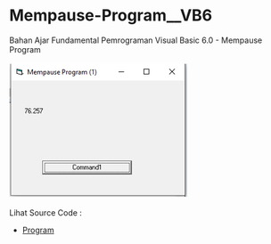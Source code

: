 # Mempause-Program__VB6
Bahan Ajar Fundamental Pemrograman Visual Basic 6.0 - Mempause Program<br><br>
<img src="https://github.com/RizkyKhapidsyah/Mempause-Program__VB6/blob/main/result/001.PNG"><br><br>
Lihat Source Code : <br>
- <a href="https://github.com/RizkyKhapidsyah/Mempause-Program__VB6/blob/main/Form1.frm">Program</a>
